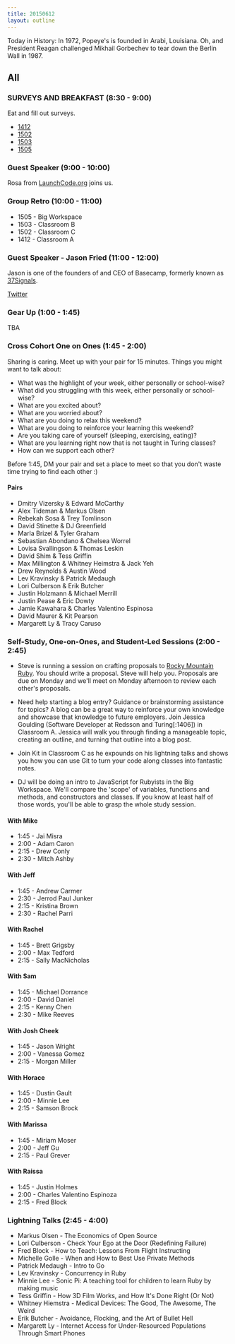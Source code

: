 ```yaml
---
title: 20150612
layout: outline
---
```


Today in History: In 1972, Popeye's is founded in Arabi, Louisiana. Oh, and President Reagan
challenged Mikhail Gorbechev to tear down the Berlin Wall in 1987.

## All

### SURVEYS AND BREAKFAST (8:30 - 9:00)

Eat and fill out surveys.

* [1412](https://docs.google.com/a/casimircreative.com/forms/d/1XZKf8OJx2kp_polNSkBWX2m5KPFGq2Oet3xjA-jYLp4/viewform)
* [1502](https://docs.google.com/a/casimircreative.com/forms/d/1saxfoxCm44cW6uOA1EJegwG5W1E5nzPI8fHQNYx5wks/viewform)
* [1503](https://docs.google.com/a/casimircreative.com/forms/d/1iUimA6-ESNKSX3YBzAseUoB-KHz1H2_F8Uzn7MD97EE/viewform)
* [1505](https://docs.google.com/a/casimircreative.com/forms/d/1UP7VgZb558TKulP1yCTr-ZAxs_Xb_uhyGay7_y2F4mw/viewform)

### Guest Speaker (9:00 - 10:00)

Rosa from [LaunchCode.org](http://launchcode.org) joins us.

### Group Retro (10:00 - 11:00)

* 1505 - Big Workspace
* 1503 - Classroom B
* 1502 - Classroom C
* 1412 - Classroom A

### Guest Speaker - Jason Fried (11:00 - 12:00)

Jason is one of the founders of and CEO of Basecamp, formerly known as
[37Signals](http://www.37signals.com).

[Twitter](https://twitter.com/jasonfried)

### Gear Up (1:00 - 1:45)

TBA

### Cross Cohort One on Ones (1:45 - 2:00)

Sharing is caring. Meet up with your pair for 15 minutes. Things you might want to talk about:

* What was the highlight of your week, either personally or school-wise?
* What did you struggling with this week, either personally or school-wise?
* What are you excited about? 
* What are you worried about? 
* What are you doing to relax this weekend?
* What are you doing to reinforce your learning this weekend?
* Are you taking care of yourself (sleeping, exercising, eating)?
* What are you learning right now that is not taught in Turing classes? 
* How can we support each other? 

Before 1:45, DM your pair and set a place to meet so that you don't waste time trying to find each other :) 

#### Pairs

* Dmitry Vizersky & Edward McCarthy
* Alex Tideman & Markus Olsen
* Rebekah Sosa & Trey Tomlinson
* David Stinette & DJ Greenfield
* Marla Brizel & Tyler Graham 
* Sebastian Abondano & Chelsea Worrel 
* Lovisa Svallingson & Thomas Leskin
* David Shim & Tess Griffin
* Max Millington & Whitney Heimstra & Jack Yeh
* Drew Reynolds & Austin Wood
* Lev Kravinsky & Patrick Medaugh
* Lori Culberson & Erik Butcher
* Justin Holzmann & Michael Merrill
* Justin Pease & Eric Dowty 
* Jamie Kawahara & Charles Valentino Espinosa
* David Maurer & Kit Pearson
* Margarett Ly & Tracy Caruso
 
### Self-Study, One-on-Ones, and Student-Led Sessions (2:00 - 2:45)

* Steve is running a session on crafting proposals to [Rocky Mountain Ruby](http://rockymtnruby.com/). You should write a proposal. Steve will help you. Proposals are due on Monday and we'll meet on Monday afternoon to review each other's proposals.

* Need help starting a blog entry? Guidance or brainstorming assistance for topics? A blog can be a great way to reinforce your own knowledge and showcase that knowledge to future employers. Join Jessica Goulding (Software Developer at Redsson and Turing[:1406]) in Classroom A. Jessica will walk you through finding a manageable topic, creating an outline, and turning that outline into a blog post.

* Join Kit in Classroom C as he expounds on his lightning talks and shows you how you can use Git to turn your code along classes into fantastic notes.

* DJ will be doing an intro to JavaScript for Rubyists in the Big Workspace. We'll compare the 'scope' of variables, functions and methods, and constructors and classes. If you know at least half of those words, you'll be able to grasp the whole study session.

#### With Mike
* 1:45 - Jai Misra
* 2:00 - Adam Caron
* 2:15 - Drew Conly
* 2:30 - Mitch Ashby

#### With Jeff
* 1:45 - Andrew Carmer
* 2:30 - Jerrod Paul Junker
* 2:15 - Kristina Brown
* 2:30 - Rachel Parri

#### With Rachel
* 1:45 - Brett Grigsby
* 2:00 - Max Tedford
* 2:15 - Sally MacNicholas

#### With Sam
* 1:45 - Michael Dorrance
* 2:00 - David Daniel
* 2:15 - Kenny Chen
* 2:30 - Mike Reeves


#### With Josh Cheek
* 1:45 - Jason Wright
* 2:00 - Vanessa Gomez
* 2:15 - Morgan Miller

#### With Horace
* 1:45 - Dustin Gault
* 2:00 - Minnie Lee
* 2:15 - Samson Brock

#### With Marissa
* 1:45 - Miriam Moser
* 2:00 - Jeff Gu
* 2:15 - Paul Grever

#### With Raissa
* 1:45 - Justin Holmes
* 2:00 - Charles Valentino Espinoza
* 2:15 - Fred Block

### Lightning Talks (2:45 - 4:00)

* Markus Olsen - The Economics of Open Source
* Lori Culberson - Check Your Ego at the Door (Redefining Failure)
* Fred Block - How to Teach: Lessons From Flight Instructing
* Michelle Golle - When and How to Best Use Private Methods
* Patrick Medaugh - Intro to Go
* Lev Kravinsky - Concurrency in Ruby
* Minnie Lee - Sonic Pi: A teaching tool for children to learn Ruby by making music
* Tess Griffin - How 3D Film Works, and How It's Done Right (Or Not)
* Whitney Hiemstra - Medical Devices: The Good, The Awesome, The Weird
* Erik Butcher - Avoidance, Flocking, and the Art of Bullet Hell
* Margarett Ly - Internet Access for Under-Resourced Populations Through Smart Phones

